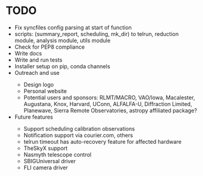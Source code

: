 # TODO
<ul>

<li>Fix syncfiles config parsing at start of function</li>
<li>scripts: (summary_report, scheduling, mk_dir) to telrun, reduction module, analysis module, utils module</li>
<li>Check for PEP8 compliance</li>
<li>Write docs</li>
<li>Write and run tests</li>
<li>Installer setup on pip, conda channels</li>

<li>Outreach and use</li>
    <ul>
    <li>Design logo</li>
    <li>Personal website</li>
    <li>Potential users and sponsors: RLMT/MACRO, VAO/Iowa, Macalester, 
    Augustana, Knox, Harvard, UConn, ALFALFA-U, Diffraction Limited, 
    Planewave, Sierra Remote Observatories, astropy affiliated package?</li>
    </ul>

<li>Future features</li>
    <ul>
    <li>Support scheduling calibration observations</li>
    <li>Notification support via courier.com, others</li>
    <li>telrun timeout has auto-recovery feature for affected hardware</li>
    <li>TheSkyX support</li>
    <li>Nasmyth telescope control</li>
    <li>SBIGUniversal driver</li>
    <li>FLI camera driver</li>
    </ul>

</ul>